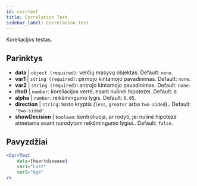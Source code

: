 ```yaml
---
id: corrtest
title: Correlation Test
sidebar_label: Correlation Test
---
```


Koreliacijos testas.

## Parinktys

* __data__ | `object (required)`: verčių masyvų objektas. Default: `none`.
* __var1__ | `string (required)`: pirmojo kintamojo pavadinimas. Default: `none`.
* __var2__ | `string (required)`: antrojo kintamojo pavadinimas. Default: `none`.
* __rho0__ | `number`: koreliacijos vertė, esant nulinei hipotezei. Default: `0`.
* __alpha__ | `number`: reikšmingumo lygis. Default: `0.05`.
* __direction__ | `string`: testo kryptis (`less`, `greater` arba `two-sided`).. Default: `'two-sided'`.
* __showDecision__ | `boolean`: kontroliuoja, ar rodyti, jei nulinė hipotezė atmetama esant nurodytam reikšmingumo lygiui.. Default: `false`.


## Pavyzdžiai

```jsx live
<CorrTest
    data={heartdisease} 
    var1="Cost"
    var2="Age"
/>
```
